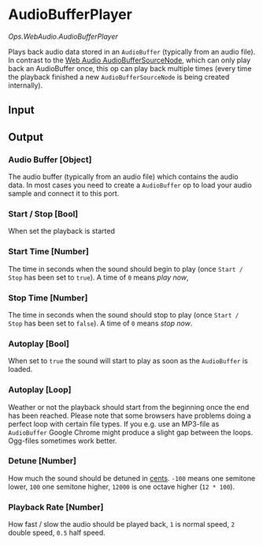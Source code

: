 # AudioBufferPlayer

*Ops.WebAudio.AudioBufferPlayer*  

Plays back audio data stored in an `AudioBuffer` (typically from an audio file). In contrast to the [Web Audio AudioBufferSourceNode](https://developer.mozilla.org/en-US/docs/Web/API/AudioBufferSourceNode), which can only play back an AudioBuffer once, this op can play back multiple times (every time the playback finished a new `AudioBufferSourceNode` is being created internally).  

## Input



## Output

### Audio Buffer [Object]

The audio buffer (typically from an audio file) which contains the audio data. In most cases you need to create a `AudioBuffer` op to load your audio sample and connect it to this port.

### Start / Stop [Bool]

When set the playback is started

### Start Time [Number]

The time in seconds when the sound should begin to play (once `Start / Stop` has been set to `true`). A time of `0` means *play now*, 

### Stop Time [Number]

The time in seconds when the sound should stop to play (once `Start / Stop` has been set to `false`). A time of `0` means *stop now*.

### Autoplay [Bool]

When set to `true` the sound will start to play as soon as the `AudioBuffer` is loaded.

### Autoplay [Loop]

Weather or not the playback should start from the beginning once the end has been reached. Please note that some browsers have problems doing a perfect loop with certain file types. If you e.g. use an MP3-file as `AudioBuffer` Google Chrome might produce a slight gap between the loops. Ogg-files sometimes work better.

### Detune [Number]

How much the sound should be detuned in [cents](https://en.wikipedia.org/wiki/Cent_(music)). `-100` means one semitone lower, `100` one semitone higher, `12000` is one octave higher (`12 * 100`).

### Playback Rate [Number]

How fast / slow the audio should be played back, `1` is normal speed, `2` double speed, `0.5` half speed.